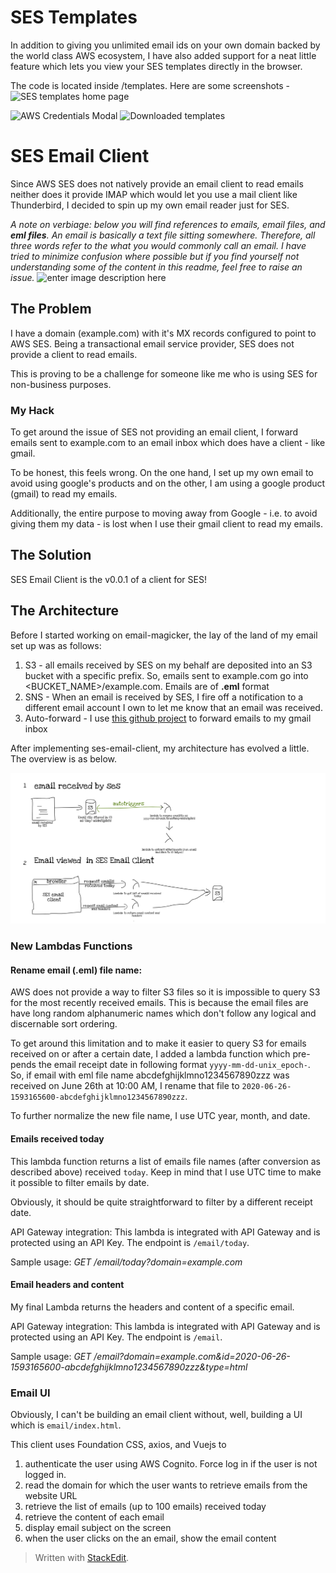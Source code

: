 ﻿# SES Templates
In addition to giving you unlimited email ids on your own domain backed by the world class AWS ecosystem, I have also added support for a neat little feature which lets you view your SES templates directly in the browser.

The code is located inside /templates. Here are some screenshots -
![SES templates home page](https://raw.githubusercontent.com/saiorama/ses-email-client/feature/1/images/102-240x494.png)

![AWS Credentials Modal](https://raw.githubusercontent.com/saiorama/ses-email-client/feature/1/images/103-240x494.png)
![Downloaded templates](https://raw.githubusercontent.com/saiorama/ses-email-client/feature/1/images/104-240x494.png)

# SES Email Client

Since AWS SES does not natively provide an email client to read emails neither does it provide IMAP which would let you use a mail client like Thunderbird, I decided to spin up my own email reader just for SES.

*A note on verbiage: below you will find references to **emails*, *email files**, and **eml files**. An email is basically a text file sitting somewhere. Therefore, all three words refer to the what you would commonly call an email. I have tried to minimize confusion where possible but if you find yourself not understanding some of the content in this readme, feel free to raise an issue.*
![enter image description here](https://raw.githubusercontent.com/saiorama/ses-email-client/master/docs/email-client.png)

## The Problem

I have a domain (example.com) with it's MX records configured to point to AWS SES. Being a transactional email service provider, SES does not provide a client to read emails. 

This is proving to be a challenge for someone like me who is using SES for non-business purposes.

### My Hack

To get around the issue of SES not providing an email client, I forward emails sent to example.com to an email inbox which does have a client - like gmail. 

To be honest, this feels wrong. On the one hand, I set up my own email to avoid using google's products and on the other, I am using a google product (gmail) to read my emails. 

Additionally, the entire purpose to moving away from Google - i.e. to avoid giving them my data - is lost when I use their gmail client to read my emails.

## The Solution

SES Email Client is the v0.0.1 of a client for SES!

## The Architecture 

Before I started working on email-magicker, the lay of the land of my email set up was as follows:

1. S3 - all emails received by SES on my behalf are deposited into an S3 bucket with a specific prefix. So, emails sent to example.com go into <BUCKET_NAME>/example.com. Emails are of **.eml** format
2. SNS - When an email is received by SES, I fire off a notification to a different email account I own to let me know that an email was received.
3. Auto-forward - I use [this github project](https://github.com/arithmetric/aws-lambda-ses-forwarder) to forward emails to my gmail inbox

After implementing ses-email-client, my architecture has evolved a little. The overview is as below.

![](docs/ses-email-client.png)
### New Lambdas Functions

#### Rename email (.eml) file name: 

AWS does not provide a way to filter S3 files so it is impossible to query S3 for the most recently received emails. This is because the email files are have long random alphanumeric names which don't follow any logical and discernable sort ordering. 

To get around this limitation and to make it easier to query S3 for emails received on or after a certain date, I added a lambda function which pre-pends the email receipt date in following format ```yyyy-mm-dd-unix_epoch-```. So, if email with eml file name abcdefghijklmno1234567890zzz was received on June 26th at 10:00 AM, I rename that file to ```2020-06-26-1593165600-abcdefghijklmno1234567890zzz```. 

To further normalize the new file name, I use UTC year, month, and date.

#### Emails received today 

This lambda function returns a list of emails file names (after conversion as described above) received ```today```. Keep in mind that I use UTC time to make it possible to filter emails by date. 

Obviously, it should be quite straightforward to filter by a different receipt date. 

API Gateway integration: This lambda is integrated with API Gateway and is protected using an API Key. The endpoint is `/email/today`.

Sample usage: *GET /email/today?domain=example.com*

#### Email headers and content

My final Lambda returns the headers and content of a specific email. 

API Gateway integration: This lambda is integrated with API Gateway and is protected using an API Key. The endpoint is `/email`. 

Sample usage: *GET /email?domain=example.com&id=2020-06-26-1593165600-abcdefghijklmno1234567890zzz&type=html*

### Email UI

Obviously, I can't be building an email client without, well, building a UI which is ```email/index.html```.

This client uses Foundation CSS, axios, and Vuejs to 
1. authenticate the user using AWS Cognito. Force log in if the user is not logged in.
2. read the domain for which the user wants to retrieve emails from the website URL
3. retrieve the list of emails (up to 100 emails) received today
4. retrieve the content of each email
5. display email subject on the screen
6. when the user clicks on the an email, show the email content



> Written with [StackEdit](https://stackedit.io/).
